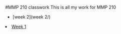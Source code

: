 #MMP 210 classwork
This is all my work for MMP 210
- [week 2](week 2/)

<li><a href="week1/">Week 1</a></li>
